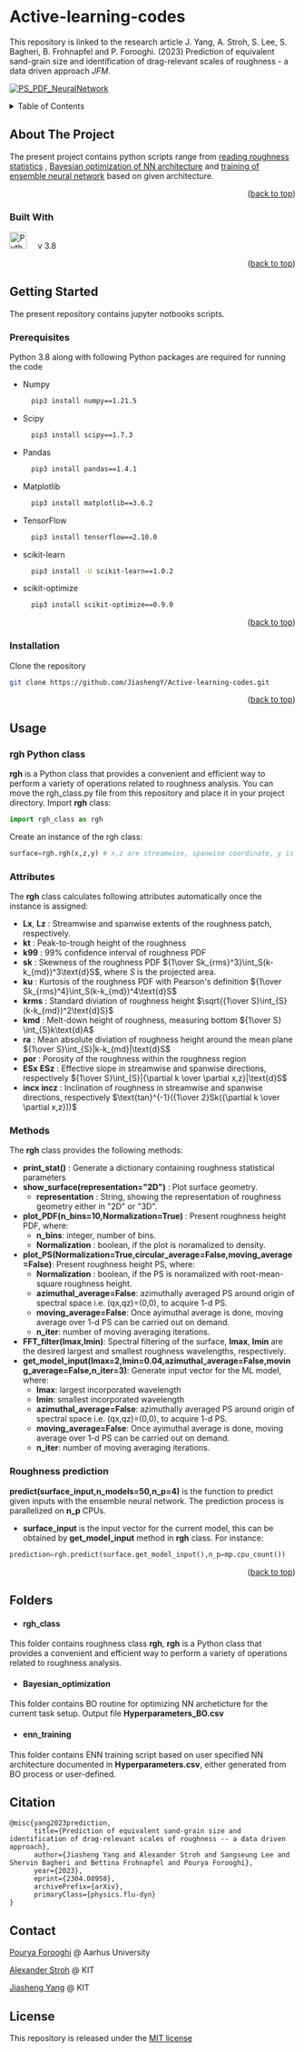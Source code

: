 <a name="readme-top"></a>

# Active-learning-codes
This repository is linked to the research article J. Yang, A. Stroh, S. Lee, S. Bagheri, B. Frohnapfel and P. Forooghi. (2023) Prediction of equivalent sand-grain size and identification of drag-relevant scales of roughness - a data driven approach <em>JFM</em>.

[![PS_PDF_NeuralNetwork](0_assets/NN.PNG)](https://arxiv.org/abs/2304.08958)

<!-- TABLE OF CONTENTS -->
<details>
  <summary>Table of Contents</summary>
  <ol>
    <li>
      <a href="#about-the-project">About The Project</a>
            <ul>
        <li><a href="#built-with">Built With</a></li>
      </ul>
    </li>
    <li>
      <a href="#getting-started">Getting Started</a>
      <ul>
        <li><a href="#prerequisites">Prerequisites</a></li>
        <li><a href="#installation">Installation</a></li>
      </ul>
    </li>
    <li><a href="#usage">Usage</a></li>
    <li><a href="#Folders">Folders</a></li>
    <li><a href="#citation">Citation</a></li>
    <li><a href="#contact">Contact</a></li>
    <li><a href="#license">License</a></li>
  </ol>
</details>

<!-- ABOUT THE PROJECT -->
## About The Project
The present project contains python scripts range from [reading roughness statistics](#rgh_category)
,  [Bayesian optimization of NN architecture](#Bayesian_optimization) and [training of ensemble neural network](#enn_training) based on given architecture.



<p align="right">(<a href="#readme-top">back to top</a>)</p>


### Built With

<img src="https://raw.githubusercontent.com/devicons/devicon/master/icons/python/python-original.svg" width="30" height="30" title="Python"/>  &nbsp; &nbsp; v 3.8

<p align="right">(<a href="#readme-top">back to top</a>)</p>



<!-- GETTING STARTED -->

## Getting Started
The present repository contains jupyter notbooks scripts.

### Prerequisites

Python 3.8 along with following Python packages are required for running the code

* Numpy
  ```bash
    pip3 install numpy==1.21.5
  ```
* Scipy
  ```bash
    pip3 install scipy==1.7.3
  ```

* Pandas
  ```bash
    pip3 install pandas==1.4.1
  ```

* Matplotlib
  ```bash
    pip3 install matplotlib==3.6.2
  ```

* TensorFlow
  ```bash
    pip3 install tensorflow==2.10.0
  ```

* scikit-learn
  ```bash
    pip3 install -U scikit-learn==1.0.2
  ```
* scikit-optimize
  ```bash
    pip3 install scikit-optimize==0.9.0
  ```

<p align="right">(<a href="#readme-top">back to top</a>)</p>

### Installation

Clone the repository
   ```sh
   git clone https://github.com/JiashengY/Active-learning-codes.git
  ```

<p align="right">(<a href="#readme-top">back to top</a>)</p>

<!-- USAGE EXAMPLES -->
## Usage
### rgh Python class
**rgh** is a Python class that provides a convenient and efficient way to perform a variety of operations related to roughness analysis.
You can move the rgh_class.py file from this repository and place it in your project directory. Import **rgh** class:
```python 
import rgh_class as rgh
```
Create an instance of the rgh class:
```python 
surface=rgh.rgh(x,z,y) # x,z are streamwise, spanwise coordinate, y is 2-D roughness map
```
### Attributes
The **rgh** class calculates following attributes automatically once the instance is assigned:
* **Lx**, **Lz** : Streamwise and spanwise extents of the roughness patch, respectively.
* **kt** : Peak-to-trough height of the roughness
* **k99** : 99% confidence interval of roughness PDF
* **sk** : Skewness of the roughness PDF ${1\over Sk_{rms}^3}\int_S(k-k_{md})^3\text{d}S$, where $S$ is the projected area.
* **ku** : Kurtosis of the roughness PDF with Pearson's definition ${1\over Sk_{rms}^4}\int_S(k-k_{md})^4\text{d}S$
* **krms** : Standard diviation of roughness height $\sqrt{{1\over S}\int_{S}(k-k_{md})^2\text{d}S}$
* **kmd** : Melt-down height of roughness, measuring bottom ${1\over S} \int_{S}k\text{d}A$
* **ra** : Mean absolute diviation of roughness height around the mean plane ${1\over S}\int_{S}|k-k_{md}|\text{d}S$
* **por** : Porosity of the roughness within the roughness region
* **ESx** **ESz** : Effective slope in streamwise and spanwise directions, respectively ${1\over S}\int_{S}|{\partial k \over \partial x,z}|\text{d}S$
* **incx** **incz** : Inclination of roughness in streamwise and spanwise directions, respectively $\text{tan}^{-1}({1\over 2}Sk({\partial k \over \partial x,z}))$
### Methods
The **rgh** class provides the following methods:
* **print_stat()** : Generate a dictionary containing roughness statistical parameters
* **show_surface(representation="2D")** : Plot surface geometry.
  * **representation** : String, showing the representation of roughness geometry either in "2D" or "3D".
* **plot_PDF(n_bins=10,Normalization=True)** : Present roughness height PDF, where:
  * **n_bins**: integer, number of bins. 
  * **Normalization** : boolean, if the plot is noramalized to density.
* **plot_PS(Normalization=True,circular_average=False,moving_average=False)**: Present roughness height PS, where:
  * **Normalization** : boolean, if the PS is noramalized with root-mean-square roughness height. 
  * **azimuthal_average=False**: azimuthally averaged PS around origin of spectral space i.e. (qx,qz)=(0,0), to acquire 1-d PS. 
  * **moving_average=False**: Once ayimuthal average is done, moving average over 1-d PS can be carried out on demand. 
  * **n_iter**: number of moving averaging iterations.
* **FFT_filter(lmax,lmin)**: Spectral filtering of the surface, **lmax**, **lmin** are the desired largest and smallest roughness wavelengths, respectively.
* **get_model_input(lmax=2,lmin=0.04,azimuthal_average=False,moving_average=False,n_iter=3)**: Generate input vector for the ML model, where:
  * **lmax**: largest incorporated wavelength
  * **lmin**: smallest incorporated wavelength
  * **azimuthal_average=False**: azimuthally averaged PS around origin of spectral space i.e. (qx,qz)=(0,0), to acquire 1-d PS. 
  * **moving_average=False**: Once ayimuthal average is done, moving average over 1-d PS can be carried out on demand. 
  * **n_iter**: number of moving averaging iterations.

### Roughness prediction
**predict(surface_input,n_models=50,n_p=4)** is the function to predict given inputs with the ensemble neural network. The prediction process is parallelized on **n_p** CPUs.
* **surface_input** is the input vector for the current model, this can be obtained by **get_model_input** method in **rgh** class. For instance:

```python
prediction=rgh.predict(surface.get_model_input(),n_p=mp.cpu_count())
```

<p align="right">(<a href="#readme-top">back to top</a>)</p>

<!-- Folders -->
## Folders

* #### rgh_class 
This folder contains roughness class **rgh**, **rgh** is a Python class that provides a convenient and efficient way to perform a variety of operations related to roughness analysis.
* #### Bayesian_optimization
This folder contains BO routine for optimizing NN archeticture for the current task setup. Output file <strong>Hyperparameters_BO.csv</strong>
* #### enn_training
This folder contains ENN training script based on  user specified NN architecture documented in <strong>Hyperparameters.csv</strong>, either generated from BO process or user-defined.


<!-- ciation-->
## Citation

```
@misc{yang2023prediction,
      title={Prediction of equivalent sand-grain size and identification of drag-relevant scales of roughness -- a data driven approach}, 
      author={Jiasheng Yang and Alexander Stroh and Sangseung Lee and Shervin Bagheri and Bettina Frohnapfel and Pourya Forooghi},
      year={2023},
      eprint={2304.08958},
      archivePrefix={arXiv},
      primaryClass={physics.flu-dyn}
}
```

<!-- contact -->
## Contact
[Pourya Forooghi](https://pure.au.dk/portal/en/persons/pourya-forooghi(22c2cfbf-081f-4494-b545-45ef29ae5d0f).html) @ Aarhus University

[Alexander Stroh](https://www.istm.kit.edu/558_522.php) @ KIT

[Jiasheng Yang](https://www.istm.kit.edu/558_1459.php) @ KIT
<!-- license -->
## License

This repository is released under the [MIT license](https://choosealicense.com/licenses/mit/)



